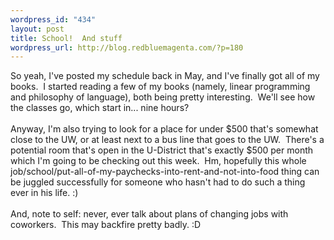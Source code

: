 ```yaml
--- 
wordpress_id: "434"
layout: post
title: School!  And stuff
wordpress_url: http://blog.redbluemagenta.com/?p=180
---
```

So yeah, I've posted my schedule back in May, and I've finally got all of my books.&nbsp; I started reading a few of my books (namely, linear programming and philosophy of language), both being pretty interesting.&nbsp; We'll see how the classes go, which start in... nine hours?<br /><br />Anyway, I'm also trying to look for a place for under $500 that's somewhat close to the UW, or at least next to a bus line that goes to the UW.&nbsp; There's a potential room that's open in the U-District that's exactly $500 per month which I'm going to be checking out this week.&nbsp; Hm, hopefully this whole job/school/put-all-of-my-paychecks-into-rent-and-not-into-food thing can be juggled successfully for someone who hasn't had to do such a thing ever in his life. :)<br /><br />And, note to self: never, ever talk about plans of changing jobs with coworkers.&nbsp; This may backfire pretty badly. :D<br />
